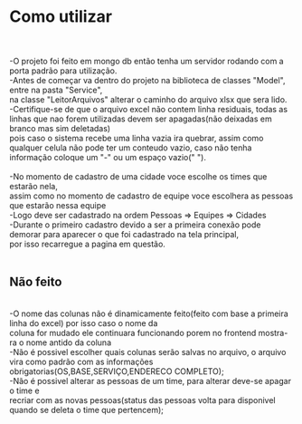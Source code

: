 <h1>Como utilizar</h1><br><br>
-O projeto foi feito em mongo db então tenha um servidor rodando com a porta padrão para utilização.
<br>
-Antes de começar va dentro do projeto na biblioteca de classes "Model", entre na pasta "Service",
<br>
na classe "LeitorArquivos" alterar o caminho do arquivo xlsx que sera lido.
<br>
-Certifique-se de que o arquivo excel não contem linha residuais, todas as linhas que nao forem utilizadas devem ser apagadas(não deixadas em branco mas sim deletadas)<br>
pois caso o sistema recebe uma linha vazia ira quebrar, assim como qualquer celula não pode ter um conteudo vazio, caso não tenha informação
coloque um "-" ou um espaço vazio(" ").
<br>
<br>
-No momento de cadastro de uma cidade voce escolhe os times que estarão nela,
<br>
assim como no momento de cadastro de equipe voce escolhera as pessoas que estarão nessa equipe
<br>
-Logo deve ser cadastrado na ordem Pessoas => Equipes => Cidades
<br>
-Durante o primeiro cadastro devido a ser a primeira conexão pode demorar para aparecer o que foi cadastrado na tela principal,<br>
por isso recarregue a pagina em questão.<br><br>

<h2>Não feito</h2>
<br>
-O nome das colunas não é dinamicamente feito(feito com base a primeira linha do excel) por isso caso o nome da 
<br>
coluna for mudado ele continuara funcionando porem no frontend mostra-ra o nome antido da coluna
<br>
-Não é possivel escolher quais colunas serão salvas no arquivo, o arquivo vira como padrão com as informações obrigatorias(OS,BASE,SERVIÇO,ENDERECO COMPLETO);
<br>
-Não é possivel alterar as pessoas de um time, para alterar deve-se apagar o time e 
<br>
recriar com as novas pessoas(status das pessoas volta para disponivel quando se deleta o time que pertencem);

